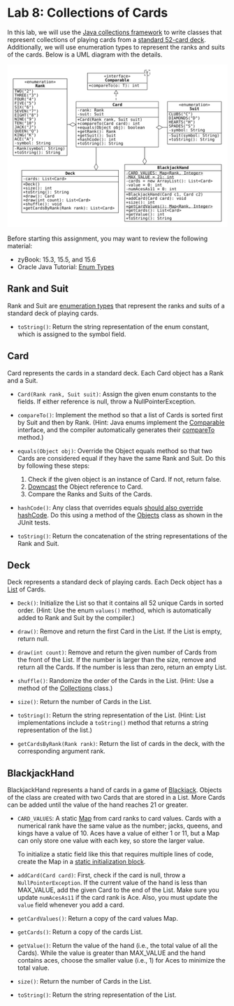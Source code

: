 # Lab 8: Collections of Cards

In this lab, we will use the [Java collections framework](https://docs.oracle.com/en/java/javase/11/docs/api/java.base/java/util/doc-files/coll-overview.html) to write classes that represent collections of playing cards from a [standard 52-card deck](https://en.wikipedia.org/wiki/Standard_52-card_deck).
Additionally, we will use enumeration types to represent the ranks and suits of the cards.
Below is a UML diagram with the details.

![game-uml](uml.svg)

Before starting this assignment, you may want to review the following material:

* zyBook: 15.3, 15.5, and 15.6
* Oracle Java Tutorial: [Enum Types](https://docs.oracle.com/javase/tutorial/java/javaOO/enum.html)

## Rank and Suit

Rank and Suit are [enumeration types](https://docs.oracle.com/en/java/javase/11/docs/api/java.base/java/lang/Enum.html) that represent the ranks and suits of a standard deck of playing cards.

* `toString()`: Return the string representation of the enum constant, which is assigned to the symbol field.

## Card

Card represents the cards in a standard deck.
Each Card object has a Rank and a Suit.

* `Card(Rank rank, Suit suit)`: Assign the given enum constants to the fields.
If either reference is null, throw a NullPointerException.

* `compareTo()`: Implement the method so that a list of Cards is sorted first by Suit and then by Rank.
(Hint: Java enums implement the [Comparable](https://docs.oracle.com/en/java/javase/11/docs/api/java.base/java/lang/Comparable.html) interface, and the compiler automatically generates their [compareTo](https://docs.oracle.com/en/java/javase/11/docs/api/java.base/java/lang/Enum.html#compareTo(E)) method.)

* `equals(Object obj)`: Override the Object equals method so that two Cards are considered equal if they have the same Rank and Suit.
Do this by following these steps:

  1. Check if the given object is an instance of Card. If not, return false.
  2. [Downcast](https://en.wikipedia.org/wiki/Downcasting) the Object reference to Card.
  3. Compare the Ranks and Suits of the Cards.

* `hashCode()`: Any class that overrides equals [should also override hashCode](https://docs.oracle.com/javase/tutorial/java/IandI/objectclass.html).
Do this using a method of the [Objects](https://docs.oracle.com/en/java/javase/11/docs/api/java.base/java/util/Objects.html) class as shown in the JUnit tests.

* `toString()`: Return the concatenation of the string representations of the Rank and Suit.

## Deck

Deck represents a standard deck of playing cards.
Each Deck object has a [List](https://docs.oracle.com/en/java/javase/11/docs/api/java.base/java/util/List.html) of Cards.

* `Deck()`: Initialize the List so that it contains all 52 unique Cards in sorted order.
(Hint: Use the enum `values()` method, which is automatically added to Rank and Suit by the compiler.)

* `draw()`: Remove and return the first Card in the List.
If the List is empty, return null.

* `draw(int count)`: Remove and return the given number of Cards from the front of the List.
If the number is larger than the size, remove and return all the Cards.
If the number is less than zero, return an empty List.

* `shuffle()`: Randomize the order of the Cards in the List.
(Hint: Use a method of the [Collections](https://docs.oracle.com/en/java/javase/11/docs/api/java.base/java/util/Collections.html) class.)

* `size()`: Return the number of Cards in the List.

* `toString()`: Return the string representation of the List. (Hint: List implementations include a `toString()` method that returns a 
string representation of the list.)

* `getCardsByRank(Rank rank)`: Return the list of cards in the deck, with the corresponding argument rank.  

## BlackjackHand

BlackjackHand represents a hand of cards in a game of [Blackjack](https://en.wikipedia.org/wiki/Blackjack).
Objects of the class are created with two Cards that are stored in a List.
More Cards can be added until the value of the hand reaches 21 or greater.

* `CARD_VALUES`: A static [Map](https://docs.oracle.com/en/java/javase/11/docs/api/java.base/java/util/Map.html) from card ranks to card values.
Cards with a numerical rank have the same value as the number; jacks, queens, and kings have a value of 10.
Aces have a value of either 1 or 11, but a Map can only store one value with each key, so store the larger value.

  To initialize a static field like this that requires multiple lines of code, create the Map in a [static initialization block](https://docs.oracle.com/javase/tutorial/java/javaOO/initial.html).

* `addCard(Card card)`: First, check if the card is null, throw a `NullPointerException`. If the current value of the hand is less than MAX_VALUE, add the given Card to the end of the List. Make sure you update `numAcesAs11` 
  if the card rank is Ace. Also, you must update the `value` field whenever you add a card.

* `getCardValues()`: Return a copy of the card values Map.

* `getCards()`: Return a copy of the cards List.

* `getValue()`: Return the value of the hand (i.e., the total value of all the Cards).
While the value is greater than MAX_VALUE and the hand contains aces, choose the smaller value (i.e., 1) for Aces to minimize the total value.

* `size()`: Return the number of Cards in the List.

* `toString()`: Return the string representation of the List.
